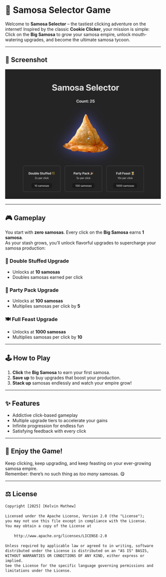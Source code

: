 # 🥟 Samosa Selector Game

Welcome to **Samosa Selector** – the tastiest clicking adventure on the internet! Inspired by the classic **Cookie Clicker**, your mission is simple:  
Click on the **Big Samosa** to grow your samosa empire, unlock mouth-watering upgrades, and become the ultimate samosa tycoon.  

---

## 📸 Screenshot
<img src="./Screenshot.jpg" alt="Samosa Selector Screenshot" width="600" />

---

## 🎮 Gameplay

You start with **zero samosas**. Every click on the **Big Samosa** earns **1 samosa**.  
As your stash grows, you’ll unlock flavorful upgrades to supercharge your samosa production:

### 🥟 Double Stuffed Upgrade
- Unlocks at **10 samosas**  
- Doubles samosas earned per click  

### 🎉 Party Pack Upgrade
- Unlocks at **100 samosas**  
- Multiplies samosas per click by **5**  

### 🍽 Full Feast Upgrade
- Unlocks at **1000 samosas**  
- Multiplies samosas per click by **10**  

---

## 🕹 How to Play
1. **Click** the **Big Samosa** to earn your first samosa.  
2. **Save up** to buy upgrades that boost your production.  
3. **Stack up** samosas endlessly and watch your empire grow!  

---

## ✨ Features
- Addictive click-based gameplay  
- Multiple upgrade tiers to accelerate your gains  
- Infinite progression for endless fun  
- Satisfying feedback with every click  

---

## 🍴 Enjoy the Game!
Keep clicking, keep upgrading, and keep feasting on your ever-growing samosa empire.  
Remember: there’s no such thing as *too many* samosas. 😋

---

## ⚖️ License

    Copyright [2025] [Kelvin Mathew]

    Licensed under the Apache License, Version 2.0 (the "License");
    you may not use this file except in compliance with the License.
    You may obtain a copy of the License at

        http://www.apache.org/licenses/LICENSE-2.0

    Unless required by applicable law or agreed to in writing, software
    distributed under the License is distributed on an "AS IS" BASIS,
    WITHOUT WARRANTIES OR CONDITIONS OF ANY KIND, either express or implied.
    See the License for the specific language governing permissions and
    limitations under the License.